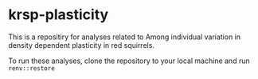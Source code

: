 # krsp-plasticity

This is a repositiry for analyses related to Among individual variation in density dependent plasticity in red squirrels.

To run these analyses, clone the repository to your local machine and run `renv::restore`